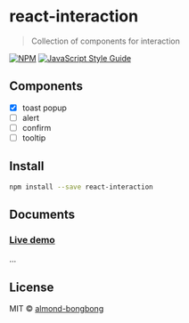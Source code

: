 # react-interaction

> Collection of components for interaction

[![NPM](https://img.shields.io/npm/v/react-interaction.svg)](https://www.npmjs.com/package/react-interaction) [![JavaScript Style Guide](https://img.shields.io/badge/code_style-standard-brightgreen.svg)](https://standardjs.com)

## Components

- [x] toast popup
- [ ] alert
- [ ] confirm
- [ ] tooltip

## Install

```bash
npm install --save react-interaction
```

## Documents

### [Live demo](https://www.naver.com)

...

## License

MIT © [almond-bongbong](https://github.com/almond-bongbong)
